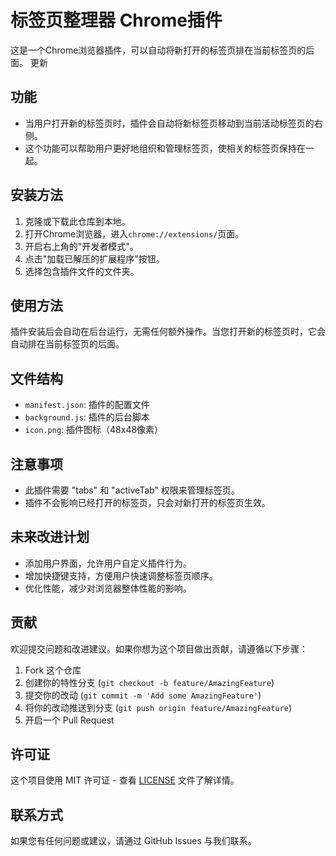 # 标签页整理器 Chrome插件

这是一个Chrome浏览器插件，可以自动将新打开的标签页排在当前标签页的后面。
更新

## 功能

- 当用户打开新的标签页时，插件会自动将新标签页移动到当前活动标签页的右侧。
- 这个功能可以帮助用户更好地组织和管理标签页，使相关的标签页保持在一起。

## 安装方法

1. 克隆或下载此仓库到本地。
2. 打开Chrome浏览器，进入`chrome://extensions/`页面。
3. 开启右上角的"开发者模式"。
4. 点击"加载已解压的扩展程序"按钮。
5. 选择包含插件文件的文件夹。

## 使用方法

插件安装后会自动在后台运行，无需任何额外操作。当您打开新的标签页时，它会自动排在当前标签页的后面。

## 文件结构

- `manifest.json`: 插件的配置文件
- `background.js`: 插件的后台脚本
- `icon.png`: 插件图标（48x48像素）

## 注意事项

- 此插件需要 "tabs" 和 "activeTab" 权限来管理标签页。
- 插件不会影响已经打开的标签页，只会对新打开的标签页生效。

## 未来改进计划

- 添加用户界面，允许用户自定义插件行为。
- 增加快捷键支持，方便用户快速调整标签页顺序。
- 优化性能，减少对浏览器整体性能的影响。

## 贡献

欢迎提交问题和改进建议。如果你想为这个项目做出贡献，请遵循以下步骤：

1. Fork 这个仓库
2. 创建你的特性分支 (`git checkout -b feature/AmazingFeature`)
3. 提交你的改动 (`git commit -m 'Add some AmazingFeature'`)
4. 将你的改动推送到分支 (`git push origin feature/AmazingFeature`)
5. 开启一个 Pull Request

## 许可证

这个项目使用 MIT 许可证 - 查看 [LICENSE](LICENSE) 文件了解详情。

## 联系方式

如果您有任何问题或建议，请通过 GitHub Issues 与我们联系。